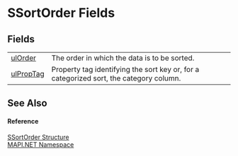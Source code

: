 # SSortOrder Fields




## Fields
<table>
<tr>
<td><a href="ad6cd7de-dbc9-3b05-a519-aeaf3f0bf376.md">ulOrder</a></td>
<td>The order in which the data is to be sorted.</td></tr>
<tr>
<td><a href="f3409349-c1eb-99d6-0f41-2df031cf3a54.md">ulPropTag</a></td>
<td>Property tag identifying the sort key or, for a categorized sort, the category column.</td></tr>
</table>

## See Also


#### Reference
<a href="6cc775d7-842b-3fa0-ca6b-61f67dc4c98b.md">SSortOrder Structure</a>  
<a href="5bef4637-66f8-16d4-e5f4-4d0da57a1538.md">MAPI.NET Namespace</a>  
